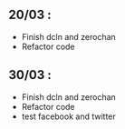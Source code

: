## 20/03 :
- Finish dcln and zerochan
- Refactor code

## 30/03 : 
- Finish dcln and zerochan
- Refactor code
- test facebook and twitter